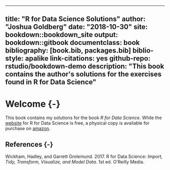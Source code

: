 
--- 
title: "R for Data Science Solutions"
author: "Joshua Goldberg"
date: "2018-10-30"
site: bookdown::bookdown_site
output: bookdown::gitbook
documentclass: book
bibliography: [book.bib, packages.bib]
biblio-style: apalike
link-citations: yes
github-repo: rstudio/bookdown-demo
description: "This book contains the author's solutions for the exercises found in R for Data Science"
---

# Welcome {-} 

This book contains my solutions for the book *R for Data Science*. While the [website](https://r4ds.had.co.nz/index.html) for R for Data Science is free, a physical copy is available for purchase on [amazon](https://www.amazon.com/R-Data-Science-Hadley-Wickham/dp/1491910399/ref=as_li_ss_tl?ie=UTF8&qid=1469550189&sr=8-1&keywords=R+for+data+science&linkCode=sl1&tag=devtools-20&linkId=6fe0069f9605cf847ed96c191f4e84dd).

## References {-}

Wickham, Hadley, and Garrett Grolemund. 2017. R for Data Science: *Import, Tidy, Transform, Visualize, and Model Data*. 1st ed. O'Reilly Media.


